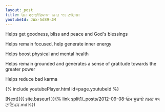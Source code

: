 ```yaml
---
layout: post
title: ਓਮ ਵਰਾਠਾਂਢਿਪਾਯਾ ਨਮਹ ੧੧ ਟਾਇਮਸ
youtubeId: JWx-5d89-JM
---
```

 
 
Helps get goodness, bliss and peace and God's blessings
 
Helps remain focused, help generate inner energy 
 
Helps boost physical and mental health 
 
Helps remain grounded and generates a sense of gratitude towards the greater power 
 
Helps reduce bad karma
 
 
 
 


{% include youtubePlayer.html id=page.youtubeId %}
 
[Next]({{ site.baseurl }}{% link  split1/_posts/2012-09-08-ਓਮ ਸੁਚਾਏ ਨਮਹ ੧੧ ਟਾਇਮਸ.md%})
 
